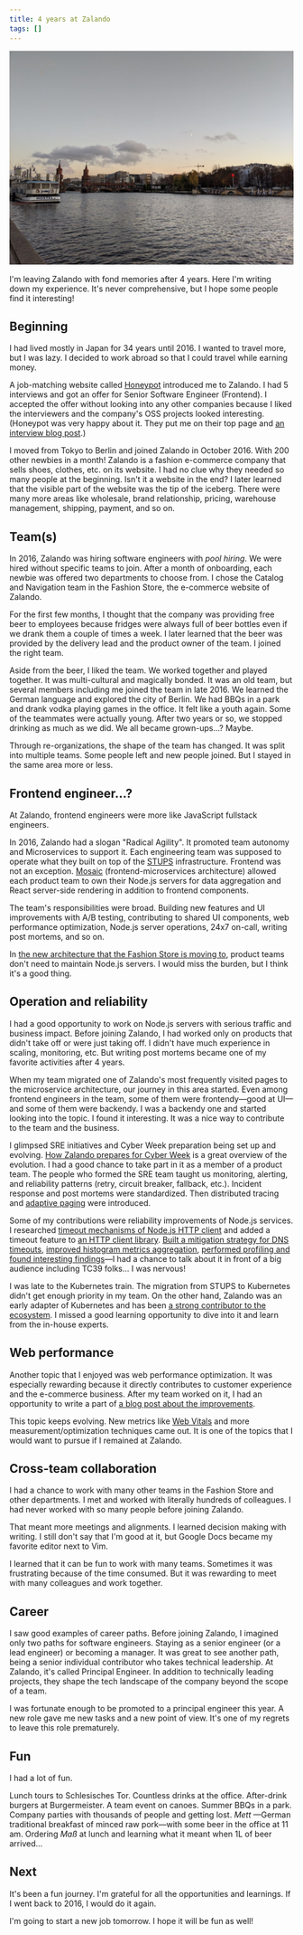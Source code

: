 ```yaml
---
title: 4 years at Zalando
tags: []
---
```


![Spree in November, 2020](/images/2020-spree.jpg)

I'm leaving Zalando with fond memories after 4 years. Here I'm writing down my experience. It's never comprehensive, but I hope some people find it interesting!

## Beginning

I had lived mostly in Japan for 34 years until 2016. I wanted to travel more, but I was lazy. I decided to work abroad so that I could travel while earning money.

A job-matching website called [Honeypot](https://www.honeypot.io/) introduced me to Zalando. I had 5 interviews and got an offer for Senior Software Engineer (Frontend). I accepted the offer without looking into any other companies because I liked the interviewers and the company's OSS projects looked interesting. (Honeypot was very happy about it. They put me on their top page and [an interview blog post](https://blog.honeypot.io/japanese-developer-in-berlin/).)

I moved from Tokyo to Berlin and joined Zalando in October 2016. With 200 other newbies in a month! Zalando is a fashion e-commerce company that sells shoes, clothes, etc. on its website. I had no clue why they needed so many people at the beginning. Isn't it a website in the end? I later learned that the visible part of the website was the tip of the iceberg. There were many more areas like wholesale, brand relationship, pricing, warehouse management, shipping, payment, and so on.

## Team(s)

In 2016, Zalando was hiring software engineers with _pool hiring_. We were hired without specific teams to join. After a month of onboarding, each newbie was offered two departments to choose from. I chose the Catalog and Navigation team in the Fashion Store, the e-commerce website of Zalando.

For the first few months, I thought that the company was providing free beer to employees because fridges were always full of beer bottles even if we drank them a couple of times a week. I later learned that the beer was provided by the delivery lead and the product owner of the team. I joined the right team.

Aside from the beer, I liked the team. We worked together and played together. It was multi-cultural and magically bonded. It was an old team, but several members including me joined the team in late 2016. We learned the German language and explored the city of Berlin. We had BBQs in a park and drank vodka playing games in the office. It felt like a youth again. Some of the teammates were actually young. After two years or so, we stopped drinking as much as we did. We all became grown-ups...? Maybe.

Through re-organizations, the shape of the team has changed. It was split into multiple teams. Some people left and new people joined. But I stayed in the same area more or less.

## Frontend engineer...?

At Zalando, frontend engineers were more like JavaScript fullstack engineers.

In 2016, Zalando had a slogan "Radical Agility". It promoted team autonomy and Microservices to support it. Each engineering team was supposed to operate what they built on top of the [STUPS](https://stups.io/) infrastructure. Frontend was not an exception. [Mosaic](https://www.mosaic9.org/) (frontend-microservices architecture) allowed each product team to own their Node.js servers for data aggregation and React server-side rendering in addition to frontend components.

The team's responsibilities were broad. Building new features and UI improvements with A/B testing, contributing to shared UI components, web performance optimization, Node.js server operations, 24x7 on-call, writing post mortems, and so on.

In [the new architecture that the Fashion Store is moving to](https://engineering.zalando.com/posts/2018/12/front-end-micro-services.html), product teams don't need to maintain Node.js servers. I would miss the burden, but I think it's a good thing.

## Operation and reliability

I had a good opportunity to work on Node.js servers with serious traffic and business impact. Before joining Zalando, I had worked only on products that didn't take off or were just taking off. I didn't have much experience in scaling, monitoring, etc. But writing post mortems became one of my favorite activities after 4 years.

When my team migrated one of Zalando's most frequently visited pages to the microservice architecture, our journey in this area started. Even among frontend engineers in the team, some of them were frontendy—good at UI—and some of them were backendy. I was a backendy one and started looking into the topic. I found it interesting. It was a nice way to contribute to the team and the business.

I glimpsed SRE initiatives and Cyber Week preparation being set up and evolving. [How Zalando prepares for Cyber Week](https://engineering.zalando.com/posts/2020/10/how-zalando-prepares-for-cyber-week.html) is a great overview of the evolution. I had a good chance to take part in it as a member of a product team. The people who formed the SRE team taught us monitoring, alerting, and reliability patterns (retry, circuit breaker, fallback, etc.). Incident response and post mortems were standardized. Then distributed tracing and [adaptive paging](https://www.usenix.org/conference/srecon19emea/presentation/mineiro) were introduced.

Some of my contributions were reliability improvements of Node.js services. I researched [timeout mechanisms of Node.js HTTP client](<(/blog/2017/05/13/http-request-timeouts-in-javascript/)>) and added a timeout feature to [an HTTP client library](https://github.com/zalando-incubator/perron). [Built a mitigation strategy for DNS timeouts](/blog/2019/04/30/dns-polling/), [improved histogram metrics aggregation](/blog/2018/12/29/histogram-for-time-series-metrics-on-node-js/), [performed profiling and found interesting findings](/blog/2018/09/16/node-js-under-a-microscope/)—I had a chance to talk about it in front of a big audience including TC39 folks... I was nervous!

I was late to the Kubernetes train. The migration from STUPS to Kubernetes didn't get enough priority in my team. On the other hand, Zalando was an early adapter of Kubernetes and has been [a strong contributor to the ecosystem](https://www.cncf.io/announcements/2020/08/20/cloud-native-computing-foundation-grants-zalando-the-top-end-user-award/). I missed a good learning opportunity to dive into it and learn from the in-house experts.

## Web performance

Another topic that I enjoyed was web performance optimization. It was especially rewarding because it directly contributes to customer experience and the e-commerce business. After my team worked on it, I had an opportunity to write a part of [a blog post about the improvements](https://engineering.zalando.com/posts/2018/06/loading-time-matters.html).

This topic keeps evolving. New metrics like [Web Vitals](https://web.dev/vitals/) and more measurement/optimization techniques came out. It is one of the topics that I would want to pursue if I remained at Zalando.

## Cross-team collaboration

I had a chance to work with many other teams in the Fashion Store and other departments. I met and worked with literally hundreds of colleagues. I had never worked with so many people before joining Zalando.

That meant more meetings and alignments. I learned decision making with writing. I still don't say that I'm good at it, but Google Docs became my favorite editor next to Vim.

I learned that it can be fun to work with many teams. Sometimes it was frustrating because of the time consumed. But it was rewarding to meet with many colleagues and work together.

## Career

I saw good examples of career paths. Before joining Zalando, I imagined only two paths for software engineers. Staying as a senior engineer (or a lead engineer) or becoming a manager. It was great to see another path, being a senior individual contributor who takes technical leadership. At Zalando, it's called Principal Engineer. In addition to technically leading projects, they shape the tech landscape of the company beyond the scope of a team.

I was fortunate enough to be promoted to a principal engineer this year. A new role gave me new tasks and a new point of view. It's one of my regrets to leave this role prematurely.

## Fun

I had a lot of fun.

Lunch tours to Schlesisches Tor. Countless drinks at the office. After-drink burgers at Burgermeister. A team event on canoes. Summer BBQs in a park. Company parties with thousands of people and getting lost. _Mett_ —German traditional breakfast of minced raw pork—with some beer in the office at 11 am. Ordering _Maß_ at lunch and learning what it meant when 1L of beer arrived...

## Next

It's been a fun journey. I'm grateful for all the opportunities and learnings. If I went back to 2016, I would do it again.

I'm going to start a new job tomorrow. I hope it will be fun as well!
